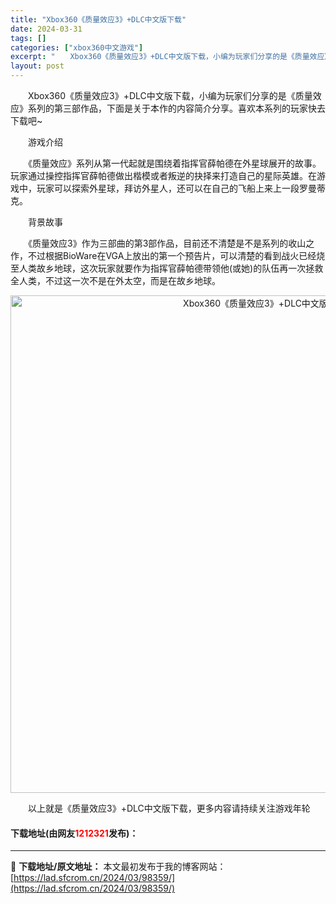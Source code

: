 ```yaml
---
title: "Xbox360《质量效应3》+DLC中文版下载"
date: 2024-03-31
tags: []
categories: ["xbox360中文游戏"]
excerpt: "　　Xbox360《质量效应3》+DLC中文版下载，小编为玩家们分享的是《质量效应》系列的第三部作品，下面是关于本作的内容简介分享。喜欢本系列的玩家快去下载吧~ 　　游戏介绍 　　《质量效应》系列从第一代起就是围绕着指挥官薛帕德在外星球展开的故事。玩家通过操控指挥官薛帕德做出楷模或者叛逆的抉择来打造&hellip;"
layout: post
---
```


 <p>　　Xbox360《质量效应3》+DLC中文版下载，小编为玩家们分享的是《质量效应》系列的第三部作品，下面是关于本作的内容简介分享。喜欢本系列的玩家快去下载吧~</p> <p>　　游戏介绍</p> <p>　　《质量效应》系列从第一代起就是围绕着指挥官薛帕德在外星球展开的故事。玩家通过操控指挥官薛帕德做出楷模或者叛逆的抉择来打造自己的星际英雄。在游戏中，玩家可以探索外星球，拜访外星人，还可以在自己的飞船上来上一段罗曼蒂克。</p> <p>　　背景故事</p> <p>　　《质量效应3》作为三部曲的第3部作品，目前还不清楚是不是系列的收山之作，不过根据BioWare在VGA上放出的第一个预告片，可以清楚的看到战火已经烧至人类故乡地球，这次玩家就要作为指挥官薛帕德带领他(或她)的队伍再一次拯救全人类，不过这一次不是在外太空，而是在故乡地球。</p> <p align="center"><img align="" border="0" src="https://lad.sfcrom.cn/wp-content/uploads/2024/03/20240330_66083e112b2a7.jpg" width="796" alt="Xbox360《质量效应3》+DLC中文版下载" /></p> <p>　　以上就是《质量效应3》+DLC中文版下载，更多内容请持续关注游戏年轮</p> <p><h4>下载地址(由网友<font color="red">1212321</font>发布)：</h4></p> 

---
📖 **下载地址/原文地址：** 本文最初发布于我的博客网站：[https://lad.sfcrom.cn/2024/03/98359/](https://lad.sfcrom.cn/2024/03/98359/)
